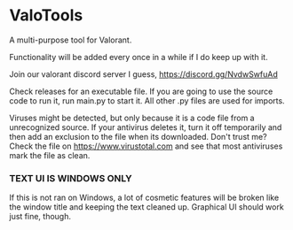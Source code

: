 # ValoTools
A multi-purpose tool for Valorant.

Functionality will be added every once in a while if I do keep up with it.

Join our valorant discord server I guess, https://discord.gg/NvdwSwfuAd

Check releases for an executable file.
If you are going to use the source code to run it, run main.py to start it. All other .py files are used for imports.

Viruses might be detected, but only because it is a code file from a unrecognized source.
If your antivirus deletes it, turn it off temporarily and then add an exclusion to the file when its downloaded.
Don't trust me? Check the file on https://www.virustotal.com and see that most antiviruses mark the file as clean.

### TEXT UI IS WINDOWS ONLY
If this is not ran on Windows, a lot of cosmetic features will be broken like the window title and keeping the text cleaned up.
Graphical UI should work just fine, though.
